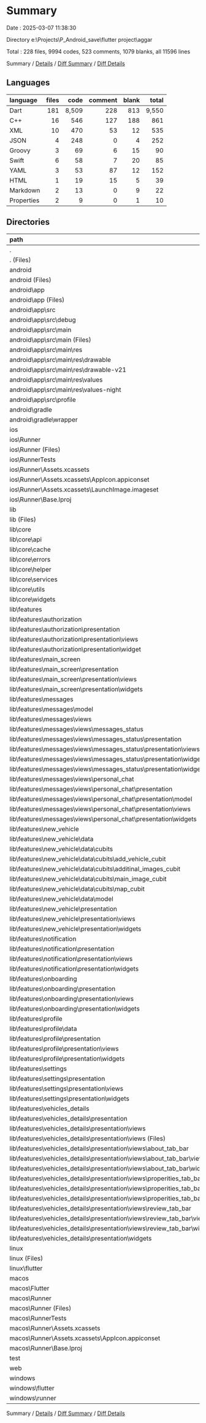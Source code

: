 # Summary

Date : 2025-03-07 11:38:30

Directory e:\\Projects\\P_Android_save\\flutter project\\aggar

Total : 228 files,  9994 codes, 523 comments, 1079 blanks, all 11596 lines

Summary / [Details](details.md) / [Diff Summary](diff.md) / [Diff Details](diff-details.md)

## Languages
| language | files | code | comment | blank | total |
| :--- | ---: | ---: | ---: | ---: | ---: |
| Dart | 181 | 8,509 | 228 | 813 | 9,550 |
| C++ | 16 | 546 | 127 | 188 | 861 |
| XML | 10 | 470 | 53 | 12 | 535 |
| JSON | 4 | 248 | 0 | 4 | 252 |
| Groovy | 3 | 69 | 6 | 15 | 90 |
| Swift | 6 | 58 | 7 | 20 | 85 |
| YAML | 3 | 53 | 87 | 12 | 152 |
| HTML | 1 | 19 | 15 | 5 | 39 |
| Markdown | 2 | 13 | 0 | 9 | 22 |
| Properties | 2 | 9 | 0 | 1 | 10 |

## Directories
| path | files | code | comment | blank | total |
| :--- | ---: | ---: | ---: | ---: | ---: |
| . | 228 | 9,994 | 523 | 1,079 | 11,596 |
| . (Files) | 4 | 63 | 87 | 19 | 169 |
| android | 12 | 144 | 57 | 25 | 226 |
| android (Files) | 3 | 41 | 0 | 8 | 49 |
| android\\app | 8 | 98 | 57 | 16 | 171 |
| android\\app (Files) | 1 | 32 | 6 | 7 | 45 |
| android\\app\\src | 7 | 66 | 51 | 9 | 126 |
| android\\app\\src\\debug | 1 | 3 | 4 | 1 | 8 |
| android\\app\\src\\main | 5 | 60 | 43 | 7 | 110 |
| android\\app\\src\\main (Files) | 1 | 34 | 11 | 1 | 46 |
| android\\app\\src\\main\\res | 4 | 26 | 32 | 6 | 64 |
| android\\app\\src\\main\\res\\drawable | 1 | 4 | 7 | 2 | 13 |
| android\\app\\src\\main\\res\\drawable-v21 | 1 | 4 | 7 | 2 | 13 |
| android\\app\\src\\main\\res\\values | 1 | 9 | 9 | 1 | 19 |
| android\\app\\src\\main\\res\\values-night | 1 | 9 | 9 | 1 | 19 |
| android\\app\\src\\profile | 1 | 3 | 4 | 1 | 8 |
| android\\gradle | 1 | 5 | 0 | 1 | 6 |
| android\\gradle\\wrapper | 1 | 5 | 0 | 1 | 6 |
| ios | 8 | 229 | 4 | 13 | 246 |
| ios\\Runner | 7 | 222 | 2 | 9 | 233 |
| ios\\Runner (Files) | 2 | 13 | 0 | 3 | 16 |
| ios\\RunnerTests | 1 | 7 | 2 | 4 | 13 |
| ios\\Runner\\Assets.xcassets | 3 | 148 | 0 | 4 | 152 |
| ios\\Runner\\Assets.xcassets\\AppIcon.appiconset | 1 | 122 | 0 | 1 | 123 |
| ios\\Runner\\Assets.xcassets\\LaunchImage.imageset | 2 | 26 | 0 | 3 | 29 |
| ios\\Runner\\Base.lproj | 2 | 61 | 2 | 2 | 65 |
| lib | 180 | 8,495 | 218 | 806 | 9,519 |
| lib (Files) | 1 | 45 | 1 | 4 | 50 |
| lib\\core | 23 | 906 | 170 | 174 | 1,250 |
| lib\\core\\api | 4 | 138 | 5 | 19 | 162 |
| lib\\core\\cache | 1 | 47 | 6 | 15 | 68 |
| lib\\core\\errors | 2 | 60 | 0 | 7 | 67 |
| lib\\core\\helper | 3 | 25 | 0 | 7 | 32 |
| lib\\core\\services | 1 | 31 | 0 | 5 | 36 |
| lib\\core\\utils | 4 | 275 | 159 | 101 | 535 |
| lib\\core\\widgets | 8 | 330 | 0 | 20 | 350 |
| lib\\features | 156 | 7,544 | 47 | 628 | 8,219 |
| lib\\features\\authorization | 19 | 1,248 | 33 | 100 | 1,381 |
| lib\\features\\authorization\\presentation | 19 | 1,248 | 33 | 100 | 1,381 |
| lib\\features\\authorization\\presentation\\views | 5 | 394 | 32 | 36 | 462 |
| lib\\features\\authorization\\presentation\\widget | 14 | 854 | 1 | 64 | 919 |
| lib\\features\\main_screen | 13 | 655 | 0 | 47 | 702 |
| lib\\features\\main_screen\\presentation | 13 | 655 | 0 | 47 | 702 |
| lib\\features\\main_screen\\presentation\\views | 1 | 49 | 0 | 4 | 53 |
| lib\\features\\main_screen\\presentation\\widgets | 12 | 606 | 0 | 43 | 649 |
| lib\\features\\messages | 20 | 771 | 0 | 60 | 831 |
| lib\\features\\messages\\model | 1 | 46 | 0 | 2 | 48 |
| lib\\features\\messages\\views | 19 | 725 | 0 | 58 | 783 |
| lib\\features\\messages\\views\\messages_status | 8 | 330 | 0 | 24 | 354 |
| lib\\features\\messages\\views\\messages_status\\presentation | 8 | 330 | 0 | 24 | 354 |
| lib\\features\\messages\\views\\messages_status\\presentation\\views | 3 | 113 | 0 | 11 | 124 |
| lib\\features\\messages\\views\\messages_status\\presentation\\widgets | 5 | 217 | 0 | 13 | 230 |
| lib\\features\\messages\\views\\messages_status\\presentation\\widgets\\widgets | 5 | 217 | 0 | 13 | 230 |
| lib\\features\\messages\\views\\personal_chat | 11 | 395 | 0 | 34 | 429 |
| lib\\features\\messages\\views\\personal_chat\\presentation | 11 | 395 | 0 | 34 | 429 |
| lib\\features\\messages\\views\\personal_chat\\presentation\\model | 1 | 6 | 0 | 1 | 7 |
| lib\\features\\messages\\views\\personal_chat\\presentation\\views | 1 | 45 | 0 | 3 | 48 |
| lib\\features\\messages\\views\\personal_chat\\presentation\\widgets | 9 | 344 | 0 | 30 | 374 |
| lib\\features\\new_vehicle | 37 | 1,855 | 3 | 176 | 2,034 |
| lib\\features\\new_vehicle\\data | 9 | 256 | 0 | 64 | 320 |
| lib\\features\\new_vehicle\\data\\cubits | 8 | 209 | 0 | 61 | 270 |
| lib\\features\\new_vehicle\\data\\cubits\\add_vehicle_cubit | 2 | 34 | 0 | 12 | 46 |
| lib\\features\\new_vehicle\\data\\cubits\\additinal_images_cubit | 2 | 47 | 0 | 16 | 63 |
| lib\\features\\new_vehicle\\data\\cubits\\main_image_cubit | 2 | 39 | 0 | 16 | 55 |
| lib\\features\\new_vehicle\\data\\cubits\\map_cubit | 2 | 89 | 0 | 17 | 106 |
| lib\\features\\new_vehicle\\data\\model | 1 | 47 | 0 | 3 | 50 |
| lib\\features\\new_vehicle\\presentation | 28 | 1,599 | 3 | 112 | 1,714 |
| lib\\features\\new_vehicle\\presentation\\views | 1 | 142 | 1 | 5 | 148 |
| lib\\features\\new_vehicle\\presentation\\widgets | 27 | 1,457 | 2 | 107 | 1,566 |
| lib\\features\\notification | 8 | 400 | 0 | 27 | 427 |
| lib\\features\\notification\\presentation | 8 | 400 | 0 | 27 | 427 |
| lib\\features\\notification\\presentation\\views | 1 | 107 | 0 | 4 | 111 |
| lib\\features\\notification\\presentation\\widgets | 7 | 293 | 0 | 23 | 316 |
| lib\\features\\onboarding | 4 | 225 | 0 | 16 | 241 |
| lib\\features\\onboarding\\presentation | 4 | 225 | 0 | 16 | 241 |
| lib\\features\\onboarding\\presentation\\views | 1 | 98 | 0 | 5 | 103 |
| lib\\features\\onboarding\\presentation\\widgets | 3 | 127 | 0 | 11 | 138 |
| lib\\features\\profile | 8 | 479 | 0 | 40 | 519 |
| lib\\features\\profile\\data | 2 | 26 | 0 | 4 | 30 |
| lib\\features\\profile\\presentation | 6 | 453 | 0 | 36 | 489 |
| lib\\features\\profile\\presentation\\views | 1 | 108 | 0 | 7 | 115 |
| lib\\features\\profile\\presentation\\widgets | 5 | 345 | 0 | 29 | 374 |
| lib\\features\\settings | 18 | 683 | 0 | 64 | 747 |
| lib\\features\\settings\\presentation | 18 | 683 | 0 | 64 | 747 |
| lib\\features\\settings\\presentation\\views | 1 | 52 | 0 | 3 | 55 |
| lib\\features\\settings\\presentation\\widgets | 17 | 631 | 0 | 61 | 692 |
| lib\\features\\vehicles_details | 29 | 1,228 | 11 | 98 | 1,337 |
| lib\\features\\vehicles_details\\presentation | 29 | 1,228 | 11 | 98 | 1,337 |
| lib\\features\\vehicles_details\\presentation\\views | 21 | 841 | 10 | 74 | 925 |
| lib\\features\\vehicles_details\\presentation\\views (Files) | 1 | 97 | 1 | 4 | 102 |
| lib\\features\\vehicles_details\\presentation\\views\\about_tab_bar | 7 | 267 | 1 | 25 | 293 |
| lib\\features\\vehicles_details\\presentation\\views\\about_tab_bar\\views | 1 | 17 | 0 | 3 | 20 |
| lib\\features\\vehicles_details\\presentation\\views\\about_tab_bar\\widgets | 6 | 250 | 1 | 22 | 273 |
| lib\\features\\vehicles_details\\presentation\\views\\properities_tab_bar | 7 | 306 | 0 | 22 | 328 |
| lib\\features\\vehicles_details\\presentation\\views\\properities_tab_bar\\views | 1 | 41 | 0 | 4 | 45 |
| lib\\features\\vehicles_details\\presentation\\views\\properities_tab_bar\\widgets | 6 | 265 | 0 | 18 | 283 |
| lib\\features\\vehicles_details\\presentation\\views\\review_tab_bar | 6 | 171 | 8 | 23 | 202 |
| lib\\features\\vehicles_details\\presentation\\views\\review_tab_bar\\views | 1 | 36 | 0 | 4 | 40 |
| lib\\features\\vehicles_details\\presentation\\views\\review_tab_bar\\widgets | 5 | 135 | 8 | 19 | 162 |
| lib\\features\\vehicles_details\\presentation\\widgets | 8 | 387 | 1 | 24 | 412 |
| linux | 5 | 106 | 33 | 44 | 183 |
| linux (Files) | 3 | 94 | 24 | 33 | 151 |
| linux\\flutter | 2 | 12 | 9 | 11 | 32 |
| macos | 6 | 450 | 5 | 16 | 471 |
| macos\\Flutter | 1 | 12 | 3 | 4 | 19 |
| macos\\Runner | 4 | 431 | 0 | 8 | 439 |
| macos\\Runner (Files) | 2 | 20 | 0 | 6 | 26 |
| macos\\RunnerTests | 1 | 7 | 2 | 4 | 13 |
| macos\\Runner\\Assets.xcassets | 1 | 68 | 0 | 1 | 69 |
| macos\\Runner\\Assets.xcassets\\AppIcon.appiconset | 1 | 68 | 0 | 1 | 69 |
| macos\\Runner\\Base.lproj | 1 | 343 | 0 | 1 | 344 |
| test | 1 | 14 | 10 | 7 | 31 |
| web | 2 | 54 | 15 | 6 | 75 |
| windows | 10 | 439 | 94 | 143 | 676 |
| windows\\flutter | 2 | 11 | 9 | 11 | 31 |
| windows\\runner | 8 | 428 | 85 | 132 | 645 |

Summary / [Details](details.md) / [Diff Summary](diff.md) / [Diff Details](diff-details.md)